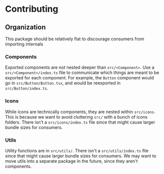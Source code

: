 # Contributing

## Organization

This package should be relatively flat to discourage consumers from importing internals

### Components

Exported components are not nested deeper than `src/<Component>`. Use a `src/<Component>/index.ts` file to communicate which things are meant to be exported for each component. For example, the `Button` component would go in `src/Button/Button.tsx`, and would be reexported in `src/Button/index.ts`.

### Icons

While icons are technically components, they are nested within `src/icons`. This is because we want to avoid cluttering `src/` with a bunch of icons folders. There isn't a `src/icons/index.ts` file since that might cause larger bundle sizes for consumers.

### Utils

Utility functions are in `src/utils/`. There isn't a `src/utils/index.ts` file since that might cause larger bundle sizes for consumers. We may want to move utils into a separate package in the future, since they aren't components.
